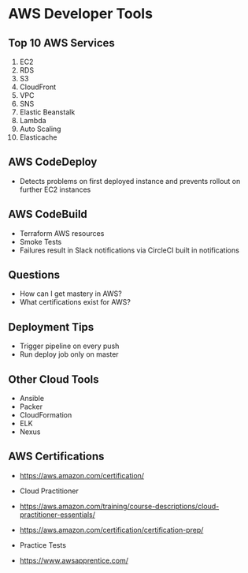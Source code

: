 # AWS Developer Tools

## Top 10 AWS Services

1. EC2
2. RDS
3. S3
4. CloudFront
5. VPC
6. SNS
7. Elastic Beanstalk
8. Lambda
9. Auto Scaling
10. Elasticache

## AWS CodeDeploy

- Detects problems on first deployed instance and prevents rollout on further EC2 instances

## AWS CodeBuild

- Terraform AWS resources
- Smoke Tests 
- Failures result in Slack notifications via CircleCI built in notifications

## Questions

- How can I get mastery in AWS?
- What certifications exist for AWS?

## Deployment Tips

- Trigger pipeline on every push
- Run deploy job only on master

## Other Cloud Tools

- Ansible
- Packer
- CloudFormation
- ELK
- Nexus

## AWS Certifications

- https://aws.amazon.com/certification/

- Cloud Practitioner
- https://aws.amazon.com/training/course-descriptions/cloud-practitioner-essentials/
- https://aws.amazon.com/certification/certification-prep/

- Practice Tests
- https://www.awsapprentice.com/
